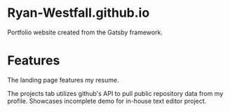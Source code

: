 # Ryan-Westfall.github.io
Portfolio website created from the Gatsby framework.

# Features
The landing page features my resume.


The projects tab utilizes github's API to pull public repository data from my profile.
Showcases incomplete demo for in-house text editor project.